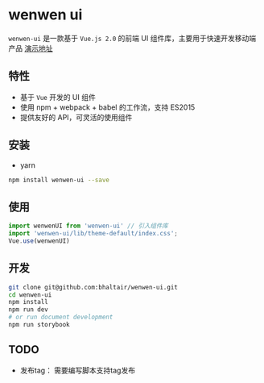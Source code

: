 # wenwen ui
`wenwen-ui` 是一款基于 `Vue.js 2.0` 的前端 UI 组件库，主要用于快速开发移动端产品
[演示地址](https://bhaltair.github.io/wenwen-ui)

## 特性

- 基于 `Vue` 开发的 UI 组件
- 使用 npm + webpack + babel 的工作流，支持 ES2015
- 提供友好的 API，可灵活的使用组件

## 安装

- yarn

```bash
npm install wenwen-ui --save
```

## 使用

```js
import wenwenUI from 'wenwen-ui' // 引入组件库
import 'wenwen-ui/lib/theme-default/index.css';
Vue.use(wenwenUI)
```

## 开发
```bash
git clone git@github.com:bhaltair/wenwen-ui.git
cd wenwen-ui
npm install
npm run dev
# or run document development
npm run storybook

```

## TODO
- 发布tag： 需要编写脚本支持tag发布
